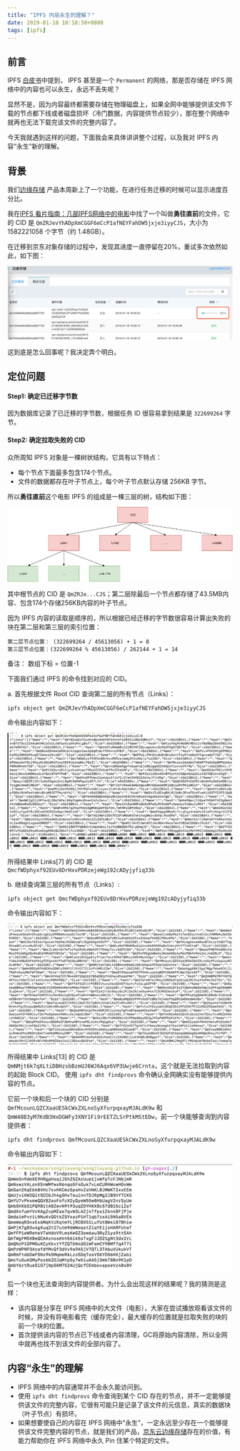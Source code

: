 ```yaml
---
title: "IPFS 内容永生的理解？"
date: 2019-01-18 18:18:50+0800
tags: [ipfs]
---
```


## 前言

IPFS [白皮书](https://github.com/ipfs/papers/raw/master/ipfs-cap2pfs/ipfs-p2p-file-system.pdf)中提到， IPFS 甚至是一个 `Permanent` 的网络，那是否存储在 IPFS 网络中的内容也可以永生，永远不丢失呢？

显然不是，因为内容最终都需要存储在物理磁盘上，如果全网中能够提供该文件下载的节点都下线或者磁盘损坏（冷门数据，内容提供节点较少），那在整个网络中就再也无法下载完该文件的完整内容了。

今天我就遇到这样的问题，下面我会来具体讲讲整个过程，以及我对 IPFS 内容“永生”新的理解。

## 背景

我们[边缘存储](https://docs.jdcloud.com/cn/object-storage-service/edgestorage) 产品本周新上了一个功能，在进行任务迁移的时候可以显示进度百分比。

我在[IPFS 看片指南：几部IPFS网络中的电影](https://zhuanlan.zhihu.com/p/35342854)中找了一个叫做**勇往直前**的文件，它的  CID 是 `QmZRJevYhADpXmCGGF6eCcP1afNEYFahDW5jxje3iyyCJS`，大小为 1582221058 个字节（约 1.48GB）。

在迁移到京东对象存储的过程中，发现其进度一直停留在20%，重试多次依然如此，如下图：

![ipfs/content/01.jpg](/images/ipfs/content/01.jpg)

这到底是怎么回事呢？我决定弄个明白。

## 定位问题

#### Step1: 确定已迁移字节数

因为数据库记录了已迁移的字节数，根据任务 ID 很容易拿到结果是 `322699264` 字节。

#### Step2: 确定拉取失败的 CID

众所周知 IPFS 对象是一棵树状结构，它具有以下特点：

- 每个节点下面最多包含174个节点。
- 文件的数据都存在叶子节点上，每个叶子节点默认存储 256KB 字节。

所以**勇往直前**这个电影 IPFS 的组成是一棵三层的树，结构如下图：

![03.png](/images/ipfs/content/03.png)

其中根节点的 CID 是 `QmZRJe...CJS`；第二层除最后一个节点都存储了43.5MB内容、包含174个存储256KB内容的叶子节点。

因为 IPFS 内容的读取是顺序的，所以根据已经迁移的字节数很容易计算出失败的块在第二层和第三层的索引位置：

```
第二层节点位置： (322699264 / 45613056) + 1 = 8
第三层节点位置：(322699264 % 45613056) / 262144 + 1 = 14
```
备注： 数组下标 = 位置-1 

下面我们通过 IPFS 的命令找到对应的 CID。

a. 首先根据文件 Root CID 查询第二层的所有节点（Links）：

```
ipfs object get QmZRJevYhADpXmCGGF6eCcP1afNEYFahDW5jxje3iyyCJS
```
命令输出内容如下：

![ipfs/content/02.png](/images/ipfs/content/02.png)

所得结果中 Links[7] 的 CID 是 `QmcfWDphyxf92EUv8DrHxvPDRzejeWg192cADyjyfiq33b`

b. 继续查询第三层的所有节点（Links）:

```
ipfs object get QmcfWDphyxf92EUv8DrHxvPDRzejeWg192cADyjyfiq33b
```

命令输出内容如下：

![ipfs/content/04.png](/images/ipfs/content/04.png)

所得结果中 Links[13] 的 CID 是 `QmNMjt6k7qXLtiDBHzsbBzmUJ6WJ6Aqx6VP3Uwje6Crnta`，这个就是无法拉取到内容的起始 Block CID。 使用 `ipfs dht findprovs` 命令确认全网确实没有能够提供内容的节点。

它前一个块和后一个块的 CID 分别是 `QmfMcounLQZCXaaUESkCWxZXLnoSyXfurpqxayMJALdK9w` 和 `QmW48B3yM7KdB3HxDGWFy3XNY1Fi9rEETZLSrPtkMStEDw`，前一个块能够查询到内容提供者：

```
ipfs dht findprovs QmfMcounLQZCXaaUESkCWxZXLnoSyXfurpqxayMJALdK9w
```

命令输出内容如下：

![05.png](/images/ipfs/content/05.png)

后一个块也无法查询到内容提供者。为什么会出现这样的结果呢？我的猜测是这样：

- 该内容是分享在 IPFS 网络中的大文件（电影），大家在尝试播放观看该文件的时候，并没有将电影看完（缓存完全），最大缓存的位置就是拉取失败的块的前一个块的位置。
- 首次提供该内容的节点已下线或者内容清理，GC将原始内容清除，所以全网中就再也找不到该文件的全部内容了。

## 内容“永生”的理解

- IPFS 网络中的内容通常并不会永久能访问到。
- 使用 `ipfs dht findprovs` 命令查询到某个 CID 存在的节点，并不一定能够提供该文件的完整内容，它很有可能只是记录了该文件的元信息，真实的数据块（叶子节点）有损坏。
-  如果想要使自己的内容在 IPFS 网络中“永生”，一定永远至少存在一个能够提供该文件完整内容的节点，就是我们的产品，[京东云边缘存储](https://docs.jdcloud.com/cn/object-storage-service/edgestorage)存在的价值，有能力帮助你在 IPFS 网络中永久 Pin 住某个特定的文件。